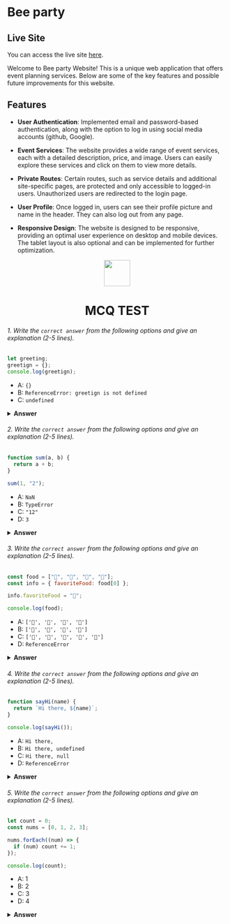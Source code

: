 # Bee party 
## Live Site

You can access the live site [here](https://bee-party.web.app/).


Welcome to Bee party Website! This is a unique web application that offers event planning services. Below are some of the key features and possible future improvements for this website.

## Features 

- **User Authentication**: Implemented email and password-based authentication, along with the option to log in using social media accounts (github, Google).

- **Event Services**: The website provides a wide range of event services, each with a detailed description, price, and image. Users can easily explore these services and click on them to view more details.

- **Private Routes**: Certain routes, such as service details and additional site-specific pages, are protected and only accessible to logged-in users. Unauthorized users are redirected to the login page.

- **User Profile**: Once logged in, users can see their profile picture and name in the header. They can also log out from any page.


- **Responsive Design**: The website is designed to be responsive, providing an optimal user experience on desktop and mobile devices. The tablet layout is also optional and can be implemented for further optimization.




<div align="center">
  <img height="60" src="https://edurev.gumlet.io/AllImages/original/ApplicationImages/CourseImages/944e5d47-8c55-4a89-91e5-22ab5f2798fc_CI.png">
  <h1>MCQ TEST</h1>
</div>

###### 1. Write the `correct answer` from the following options and give an explanation (2-5 lines).

```javascript
let greeting;
greetign = {};
console.log(greetign);
```

- A: `{}`
- B: `ReferenceError: greetign is not defined`
- C: `undefined`

<details><summary><b>Answer</b></summary>
<p>

#### Answer: A: `{}` 

<i>Here 'let greeting' is a name of variable but there is no value. Then set a empty object as value of greeting so the value greeting is a empty object.</i>

</p>
</details>

###### 2. Write the `correct answer` from the following options and give an explanation (2-5 lines).

```javascript
function sum(a, b) {
  return a + b;
}

sum(1, "2");
```

- A: `NaN`
- B: `TypeError`
- C: `"12"`
- D: `3`

<details><summary><b>Answer</b></summary>
<p>

#### Answer: C: `"12"`  

<i>Here a function to summation a and b . Then a = number and b = string so string summation number equal string so answer is "12"</i>

</p>
</details>

###### 3. Write the `correct answer` from the following options and give an explanation (2-5 lines).

```javascript
const food = ["🍕", "🍫", "🥑", "🍔"];
const info = { favoriteFood: food[0] };

info.favoriteFood = "🍝";

console.log(food);
```

- A: `['🍕', '🍫', '🥑', '🍔']`
- B: `['🍝', '🍫', '🥑', '🍔']`
- C: `['🍝', '🍕', '🍫', '🥑', '🍔']`
- D: `ReferenceError`

<details><summary><b>Answer</b></summary>
<p>

#### Answer: A: `['🍕', '🍫', '🥑', '🍔']` 

<i>Here food a array and make a object with food array's first element named info then change the value of info.favoriteFood did not change the value of food array so food = ['🍕', '🍫', '🥑', '🍔'] </i>

</p>
</details>

###### 4. Write the `correct answer` from the following options and give an explanation (2-5 lines).

```javascript
function sayHi(name) {
  return `Hi there, ${name}`;
}

console.log(sayHi());
```

- A: `Hi there,`
- B: `Hi there, undefined`
- C: `Hi there, null`
- D: `ReferenceError`

<details><summary><b>Answer</b></summary>
<p>

#### Answer: B: `Hi there, undefined`

<i>Answer is "Hi there, undefined" because SayHi function take a parameter and return  "hi there, parameter" here did not set parameter value so the function provide "Hi there, undefined"</i>

</p>
</details>

###### 5. Write the `correct answer` from the following options and give an explanation (2-5 lines).

```javascript
let count = 0;
const nums = [0, 1, 2, 3];

nums.forEach((num) => {
  if (num) count += 1;
});

console.log(count);
```

- A: 1
- B: 2
- C: 3
- D: 4

<details><summary><b>Answer</b></summary>
<p>

#### Answer: C: `3`

<i>Here throw a loop in the nums array and check if num === true then count += 1 so 0 a false value That's why answer equal 3</i>

</p>
</details>


